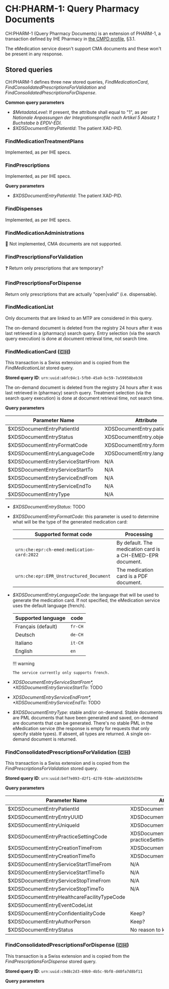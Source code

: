 # CH:PHARM-1: Query Pharmacy Documents

CH:PHARM-1 (Query Pharmacy Documents) is an extension of PHARM-1, a transaction defined by IHE Pharmacy in [the CMPD profile](https://www.ihe.net/uploadedFiles/Documents/Pharmacy/IHE_Pharmacy_Suppl_CMPD.pdf), §3.1.

The eMedication service doesn't support CMA documents and these won't be present in any response.

## Stored queries

CH:PHARM-1 defines three new stored queries, _FindMedicationCard_, _FindConsolidatedPrescriptionsForValidation_ and _FindConsolidatedPrescriptionsForDispense_.

**Common query parameters**

* *$MetadataLevel*: If present, the attribute shall equal to "1", as per *Nationale Anpassungen der Integrationsprofile nach Artikel 5 Absatz 1 Buchstabe b EPDV-EDI*.
* *$XDSDocumentEntryPatientId*: The patient XAD-PID.

### FindMedicationTreatmentPlans

Implemented, as per IHE specs.

### FindPrescriptions

Implemented, as per IHE specs.

**Query parameters**

* *$XDSDocumentEntryPatientId*: The patient XAD-PID.

### FindDispenses

Implemented, as per IHE specs.

### FindMedicationAdministrations

🚫 Not implemented, CMA documents are not supported.

### FindPrescriptionsForValidation

❓ Return only prescriptions that are temporary?

### FindPrescriptionsForDispense

Return only prescriptions that are actually "open|valid" (i.e. dispensable).

### FindMedicationList

Only documents that are linked to an MTP are considered in this query.

The on-demand document is deleted from the registry 24 hours after it was last retrieved in a (pharmacy) search query. Entry selection (via the search query execution) is done at document retrieval time, not search time.

### FindMedicationCard (🇨🇭)

This transaction is a Swiss extension and is copied from the _FindMedicationList_ stored query.

**Stored query ID**: `urn:uuid:a8fc04c1-5fb0-45a9-bc59-7a59958beb38`

The on-demand document is deleted from the registry 24 hours after it was last retrieved in (pharmacy) search query. Treatment selection (via the search query execution) is done at document retrieval time, not search time.

**Query parameters**

  | Parameter Name                    | Attribute                     | Opt | Mult |
  | --------------------------------- | ----------------------------- | --- | ---- |
  | $XDSDocumentEntryPatientId        | XDSDocumentEntry.patientId    | R   | --   |
  | $XDSDocumentEntryStatus           | XDSDocumentEntry.objectType   | R   | M    |
  | $XDSDocumentEntryFormatCode       | XDSDocumentEntry.formatCode   | O   | --   |
  | $XDSDocumentEntryLanguageCode     | XDSDocumentEntry.languageCode | O   | --   |
  | $XDSDocumentEntryServiceStartFrom | N/A                           | O   | --   |
  | $XDSDocumentEntryServiceStartTo   | N/A                           | O   | --   |
  | $XDSDocumentEntryServiceEndFrom   | N/A                           | O   | --   |
  | $XDSDocumentEntryServiceEndTo     | N/A                           | O   | --   |
  | $XDSDocumentEntryType             | N/A                           | O   | M    |


  * *$XDSDocumentEntryStatus*: TODO
  * *$XDSDocumentEntryFormatCode*: this parameter is used to determine what will be the type of the generated medication card:

    | Supported format code                      | Processing                                                 |
    | ------------------------------------------ | ---------------------------------------------------------- |
    | `urn:che:epr:ch-emed:medication-card:2022` | By default. The medication card is a CH-EMED-EPR document. |
    | `urn:che:epr:EPR_Unstructured_Document`    | The medication card is a PDF document.                     |


  * *$XDSDocumentEntryLanguageCode*: the language that will be used to generate the medication card. If not specified, the eMedication service uses the default language (french).

    | Supported language | code    |
    | ------------------ | ------- |
    | Français (default) | `fr-CH` |
    | Deutsch            | `de-CH` |
    | Italiano           | `it-CH` |
    | English            | `en`    |

    !!! warning

        The service currently only supports french.

  * *$XDSDocumentEntryServiceStartFrom*, *$XDSDocumentEntryServiceStartTo*: TODO
  * *$XDSDocumentEntryServiceEndFrom*, *$XDSDocumentEntryServiceEndTo*: TODO
  * *$XDSDocumentEntryType*: stable and/or on-demand. Stable documents are PML documents that have been generated and saved, on-demand are documents that can be generated. There's no stable PML in the eMedication service (the response is empty for requests that only specify stable types). If absent, all types are returned. A single on-demand document is returned.

### FindConsolidatedPrescriptionsForValidation (🇨🇭)

  This transaction is a Swiss extension and is copied from the _FindPrescriptionsForValidation_ stored query.

  **Stored query ID**: `urn:uuid:b4f7e093-d2f1-4278-918e-ada92b55d39e`

  **Query parameters**
  
  | Parameter Name                              | Attribute                             | Opt | Mult |
  | ------------------------------------------- | ------------------------------------- | --- | ---- |
  | $XDSDocumentEntryPatientId                  | XDSDocumentEntry.patientId            | R   | --   |
  | $XDSDocumentEntryEntryUUID                  | XDSDocumentEntry.entryUUID            | O   | M    |
  | $XDSDocumentEntryUniqueId                   | XDSDocumentEntry.uniqueId             | O   | M    |
  | $XDSDocumentEntryPracticeSettingCode        | XDSDocumentEntry. practiceSettingCode | O   | M    |
  | $XDSDocumentEntryCreationTimeFrom           | XDSDocumentEntry.creationTime         | O   | --   |
  | $XDSDocumentEntryCreationTimeTo             | XDSDocumentEntry.creationTime         | O   | --   |
  | $XDSDocumentEntryServiceStartTimeFrom       | N/A                                   | O   | --   |
  | $XDSDocumentEntryServiceStartTimeTo         | N/A                                   | O   | --   |
  | $XDSDocumentEntryServiceStopTimeFrom        | N/A                                   | O   | --   |
  | $XDSDocumentEntryServiceStopTimeTo          | N/A                                   | O   | --   |
  | $XDSDocumentEntryHealthcareFacilityTypeCode |                                       | O   | M    |
  | $XDSDocumentEntryEventCodeList              |                                       | O   | M    |
  | $XDSDocumentEntryConfidentialityCode        | Keep?                                 | O   | M    |
  | $XDSDocumentEntryAuthorPerson               | Keep?                                 | O   | M    |
  | $XDSDocumentEntryStatus                     | No reason to keep it                  | O   | M    |

### FindConsolidatedPrescriptionsForDispense (🇨🇭)

  This transaction is a Swiss extension and is copied from the _FindPrescriptionsForDispense_ stored query.

  **Stored query ID**: `urn:uuid:c9d8c2d3-69b9-4b5c-9bf8-d40fa7d8bf11`

  **Query parameters**
  